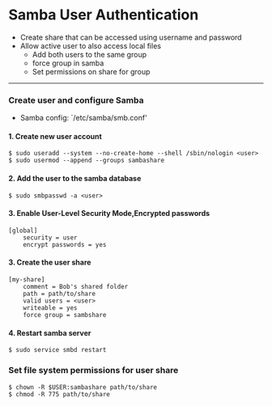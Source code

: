 Samba User Authentication
=========================

- Create share that can be accessed using username and password
- Allow active user to also access local files
    - Add both users to the same group
    - force group in samba
    - Set permissions on share for group

----

### Create user and configure Samba

- Samba config: `/etc/samba/smb.conf'

#### 1. Create new user account
```
$ sudo useradd --system --no-create-home --shell /sbin/nologin <user>
$ sudo usermod --append --groups sambashare
```

#### 2. Add the user to the samba database
`$ sudo smbpasswd -a <user>`

#### 3. Enable User-Level Security Mode,Encrypted passwords
```
[global]
    security = user
    encrypt passwords = yes
```

#### 3. Create the user share
```
[my-share]
    comment = Bob's shared folder
    path = path/to/share
    valid users = <user>
    writeable = yes
    force group = sambshare
```

#### 4. Restart samba server
` $ sudo service smbd restart `

### Set file system permissions for user share
```
$ chown -R $USER:sambashare path/to/share
$ chmod -R 775 path/to/share
```

